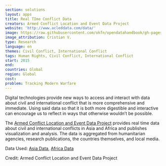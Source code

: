```yaml
---
section: solutions
layout: apps
title: Real TIme Conflict Data
creators: Armed Conflict Location and Event Data Project
website: 'http://www.acleddata.com/data/'
image: https://raw.githubusercontent.com/okfn/opendatahandbook/gh-pages/img/crisis.jpg
image_attribution: Cristian V.
type: Research
language: en
themes: Civil Conflict, International Conflict
tags: Human Rights, Civil Conflict, International Conflict
start: 2015
end:
countries: Global
region: Global
cost:
problem: Tracking Modern Warfare
---
```

Digital technologies provide new ways to access and interact with data about civil and international conflict that is more comprehensive and immediate. Using said data so that it is both more digestible and interactive can encourage us to reflect in ways that otherwise wouldn’t be possible.

The [Armed Conflict Location and Event Data Project](http://www.acleddata.com/data/) provides real time data about civil and international conflicts in Asia and Africa and publishes visualization and analysis. The data is aggregated from humanitarian agencies, research publications, the countries themselves, and local media.

Data Used: [Asia Data](http://www.acleddata.com/asia-data/), [Africa Data](http://www.acleddata.com/data/)

Credit: Armed Conflict Location and Event Data Project
